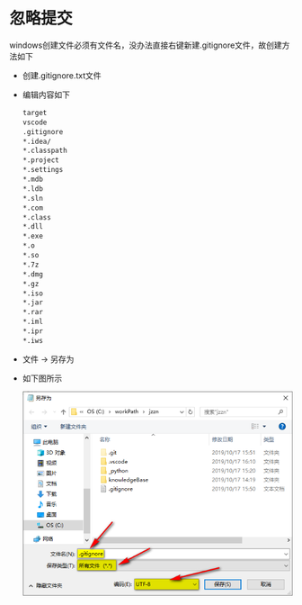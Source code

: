 # 忽略提交

windows创建文件必须有文件名，没办法直接右键新建.gitignore文件，故创建方法如下

+ 创建.gitignore.txt文件
+ 编辑内容如下

    ```txt
    target
    vscode
    .gitignore
    *.idea/
    *.classpath
    *.project
    *.settings
    *.mdb
    *.ldb
    *.sln
    *.com
    *.class
    *.dll
    *.exe
    *.o
    *.so
    *.7z
    *.dmg
    *.gz
    *.iso
    *.jar
    *.rar
    *.iml
    *.ipr
    *.iws
    ```

+ 文件 -> 另存为
+ 如下图所示

    ![2019-10-17_162030.png](./pic/2019-10-17_162030.png "2019-10-17_162030.png")
